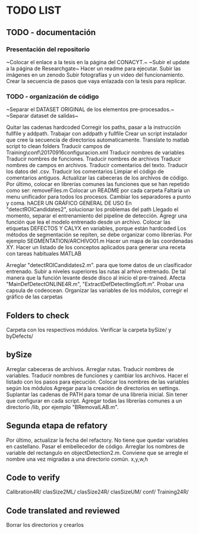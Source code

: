 # TODO LIST
## TODO - documentación
### Presentación del repositorio
~Colocar el enlace a la tesis en la página del CONACYT.~
~Subir el update a la página de Researchgate~
Hacer un readme para ejecutar.
Subir las imágenes en un zenodo
Subir fotografías y un video del funcionamiento.
Crear la secuencia de pasos que vaya enlazada con la tesis para replicar.

### TODO - organización de código
~Separar el DATASET ORIGINAL de los elementos pre-procesados.~
~Separar dataset de salidas~


Quitar las cadenas hardcoded
Corregir los paths, pasar a la instrucción fullfile y addpath. Trabajar con addpath y fullfile
Crear un script instalador que cree la secuencia de directorios automaticamente.
Translate to matlab script to clean folders
Traducir campos de Training\conf\20170916configuracion.xml
Traducir nombres de variables
Traducir nombres de funciones.
Traducir nombres de archivos
Traducir nombres de campos en archivos.
Traducir comentarios del texto.
Traducir los datos del .csv.
Traducir los comentarios
Limpiar el código de comentarios antiguos.
Actualizar las cabeceras de los archivos de código.
Por último, colocar en librerías comunes las funciones que se han repetido como ser: removeFiles.m
Colocar un README por cada carpeta
Faltaría un menu unificador para todos los procesos.
Cambiar los separadores a punto y coma.
hACER UN GRÁFICO GENERAL DE USO
En "detectROICandidates2", solucionar los problemas del path
Llegado el momento, separar el entrenamiento del pipeline de detección. Agregr una función que lea el modelo entrenado desde un archivo.
Colocar las etiquetas DEFECTOS Y CALYX en variables, porque están hardcoded
Los métodos de segmentación se repiten, se debe organizar como librerías. Por ejemplo SEGMENTATION/ARCHIVO01.m
Hacer un mapa de las coordenadas XY.
Hacer un listado de los conceptos aplicados para generar una receta con 
tareas habituales MATLAB

Arreglar "detectROICandidates2.m". para que tome datos de un clasificador entrenado. Subir a niveles superiores las 
rutas al arhivo entrenado. De tal manera que la función levante desde disco al inicio el pre-trained.
Afecta "MainDefDetectONLINE4R.m", "ExtractDefDetectImgSoft.m".
Probar una capsula de codeocean.
Organizar las variables de los módulos, corregir el gráfico de las carpetas

## Folders to check
Carpeta con los respectivos módulos.
Verificar la carpeta bySize/ y byDefects/


bySize
---------
Arreglar cabeceras de archivos.
Arreglar rutas.
Traducir nombres de variables.
Traducir nombres de funciones y cambiar los archivos.
Hacer el listado con los pasos para ejecución.
Colocar los nombres de las variables según los módulos
Agregar para la creación de directorios en settings. Suplantar las cadenas de PATH para tomar de una librería inicial. Sin tener que configurar en cada script.
Agregar todas las librerías comunes a un directorio /lib, por ejemplo "BRemovalLAB.m".


Segunda etapa de refatory
----------------------------
Por último, actualizar la fecha del refactory.
No tiene que quedar variables en castellano.
Pasar el embellecedor de código.
Arreglar los nombres de variable del rectangulo en objectDetection2.m. Conviene
que se arregle el nombre una vez migradas a una directorio común. x,y,w,h

## Code to verify

Calibration4R/
clasSize2ML/
clasSize24R/
clasSizeUM/
conf/
Training24R/

## Code translated and reviewed


Borrar los directorios y crearlos
